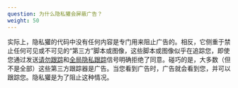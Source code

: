 ```yaml
---
question: 为什么隐私獾会屏蔽广告？
weight: 50
---
```


实际上，隐私獾的代码中没有任何内容是专门用来阻止广告的。相反，它侧重于禁止任何可见或不可见的“第三方”脚本或图像，这些脚本或图像似乎在追踪您，即使您通过发送[请勿跟踪](https://www.eff.org/issues/do-not-track)和[全局隐私跟踪](https://globalprivacycontrol.org/)信号明确拒绝了同意。碰巧的是，大多数（但不是全部）这些第三方跟踪器是广告。当您看到广告时，广告就会看到您，并可以跟踪您。隐私獾是为了阻止这种情况。
